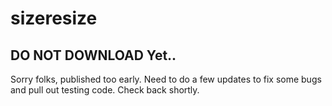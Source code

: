 # sizeresize

## DO NOT DOWNLOAD Yet..
Sorry folks, published too early. Need to do a few updates to fix some bugs and pull out testing code. Check back shortly.